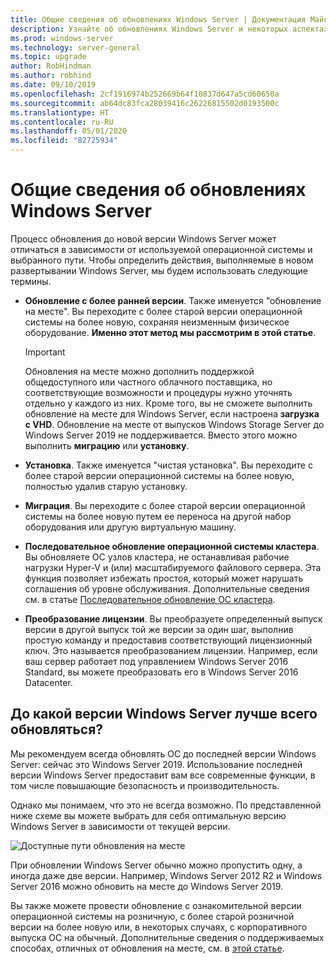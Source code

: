 ```yaml
---
title: Общие сведения об обновлениях Windows Server | Документация Майкрософт
description: Узнайте об обновлениях Windows Server и некоторых аспектах, которые нужно учитывать перед выполнением фактического обновления.
ms.prod: windows-server
ms.technology: server-general
ms.topic: upgrade
author: RobHindman
ms.author: robhind
ms.date: 09/10/2019
ms.openlocfilehash: 2cf1916974b252669b64f10837d647a5cd60650a
ms.sourcegitcommit: ab64dc83fca28039416c26226815502d0193500c
ms.translationtype: HT
ms.contentlocale: ru-RU
ms.lasthandoff: 05/01/2020
ms.locfileid: "82725934"
---
```

# <a name="overview-of-windows-server-upgrades"></a>Общие сведения об обновлениях Windows Server

Процесс обновления до новой версии Windows Server может отличаться в зависимости от используемой операционной системы и выбранного пути. Чтобы определить действия, выполняемые в новом развертывании Windows Server, мы будем использовать следующие термины.

- **Обновление с более ранней версии**. Также именуется "обновление на месте". Вы переходите с более старой версии операционной системы на более новую, сохраняя неизменным физическое оборудование. **Именно этот метод мы рассмотрим в этой статье**.

    > [!Important]
    > Обновления на месте можно дополнить поддержкой общедоступного или частного облачного поставщика, но соответствующие возможности и процедуры нужно уточнять отдельно у каждого из них. Кроме того, вы не сможете выполнить обновление на месте для Windows Server, если настроена **загрузка с VHD**. Обновление на месте от выпусков Windows Storage Server до Windows Server 2019 не поддерживается. Вместо этого можно выполнить **миграцию** или **установку**.

- **Установка**. Также именуется "чистая установка". Вы переходите с более старой версии операционной системы на более новую, полностью удалив старую установку.

- **Миграция**. Вы переходите с более старой версии операционной системы на более новую путем ее переноса на другой набор оборудования или другую виртуальную машину.

- **Последовательное обновление операционной системы кластера**. Вы обновляете ОС узлов кластера, не останавливая рабочие нагрузки Hyper-V и (или) масштабируемого файлового сервера. Эта функция позволяет избежать простоя, который может нарушать соглашения об уровне обслуживания. Дополнительные сведения см. в статье [Последовательное обновление ОС кластера](../failover-clustering/cluster-operating-system-rolling-upgrade.md).

- **Преобразование лицензии**. Вы преобразуете определенный выпуск версии в другой выпуск той же версии за один шаг, выполнив простую команду и предоставив соответствующий лицензионный ключ. Это называется преобразованием лицензии. Например, если ваш сервер работает под управлением Windows Server 2016 Standard, вы можете преобразовать его в Windows Server 2016 Datacenter.

## <a name="which-version-of-windows-server-should-i-upgrade-to"></a>До какой версии Windows Server лучше всего обновляться?

Мы рекомендуем всегда обновлять ОС до последней версии Windows Server: сейчас это Windows Server 2019. Использование последней версии Windows Server предоставит вам все современные функции, в том числе повышающие безопасность и производительность.

Однако мы понимаем, что это не всегда возможно. По представленной ниже схеме вы можете выбрать для себя оптимальную версию Windows Server в зависимости от текущей версии.

![Доступные пути обновления на месте](media/upgrade-paths.png)

При обновлении Windows Server обычно можно пропустить одну, а иногда даже две версии. Например, Windows Server 2012 R2 и Windows Server 2016 можно обновить на месте до Windows Server 2019.

Вы также можете провести обновление с ознакомительной версии операционной системы на розничную, с более старой розничной версии на более новую или, в некоторых случаях, с корпоративного выпуска ОС на обычный. Дополнительные сведения о поддерживаемых способах, отличных от обновления на месте, см. в [этой статье](../get-started/supported-upgrade-paths.md).
